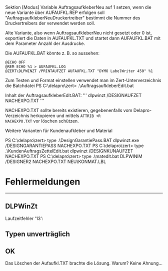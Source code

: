 Sektion [Modus] Variable AuftragsaufkleberNeu auf 1 setzen, wenn die neue Variante über AUFAUFKL.REP erfolgen soll
"AuftragsaufkleberNeuDruckertreiber" bestimmt die Nummer des Druckertreibers der verwendet werden soll.

Alte Variante, also wenn AuftragsaufkleberNeu nicht gesetzt oder 0 ist, exportiert die Daten in AUFAUFKL.TXT und startet dann AUFAUFKL.BAT mit dem Parameter Anzahl der Ausdrucke.

Die AUFAUFKL.BAT könnte z. B. so aussehen:
```CMD
@ECHO OFF
@REM ECHO %1 > AUFAUFKL.LOG
@ZERT\DLPWINZT /PRINTAUFZET AUFAUFKL.TXT "DYMO LabelWriter 450" %1
```

Zum Testen und Format einstellen verwendet man im Zert-Unterverzeichnis die Batchdatei 
PS C:\delapro\zert> .\AuftragsaufkleberEdit.bat

Inhalt der AuftragsaufkleberEdit.BAT:
'''
dlpwinzt /DESIGNAUFZET NACHEXPO.TXT
'''

NACHEXPO.TXT sollte bereits existieren, gegebenenfalls vom Delapro-Verzeichnis herkopieren und mittels <Code>ATTRIB +R NACHEXPO.TXT</code> vor löschen schützen.


Weitere Varianten für Kundenaufkleber und Material

PS C:\delapro\zert> type .\DesignGarantiePass.BAT
dlpwinzt.exe /DESIGNGARANTIEPASS NACHEXPO.TXT
PS C:\delapro\zert> type .\KundenAuftragsZettelEdit.bat
dlpwinzt /DESIGNKUNAUFZET NACHEXPO.TXT
PS C:\delapro\zert> type .\matedit.bat
DLPWINIM /DESIGNER2 NACHEXPO.TXT NEU\KONMAT.LBL



# Fehlermeldungen

---------------------------
DLPWinZt
---------------------------
Laufzeitfehler '13':

Typen unverträglich
---------------------------
OK   
---------------------------

Das Löschen der Aufaufkl.TXT brachte die Lösung. Warum? Keine Ahnung...

